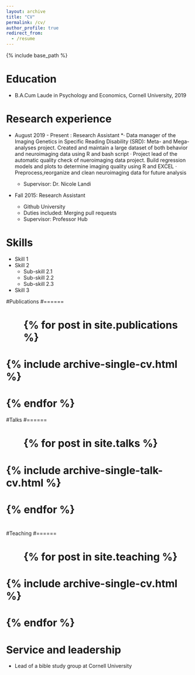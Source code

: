 ```yaml
---
layout: archive
title: "CV"
permalink: /cv/
author_profile: true
redirect_from:
  - /resume
---
```


{% include base_path %}

Education
======
* B.A.Cum Laude in Psychology and Economics, Cornell University, 2019


Research experience
======
* August 2019 - Present : Research Assistant
  *· Data manager of the Imaging Genetics in Specific Reading Disability (SRD): Meta- and Mega-analyses project. Created and maintain a large dataset of both   behavior and neuroimaging data using R and bash script
· Project lead of the automatic quality check of nueroimaging data project. Build regression models and plots to determine imaging quality using R and EXCEL
· Preprocess,reorganize and clean neuroimaging data for future analysis
  * Supervisor: Dr. Nicole Landi 

* Fall 2015: Research Assistant
  * Github University
  * Duties included: Merging pull requests
  * Supervisor: Professor Hub
  
Skills
======
* Skill 1
* Skill 2
  * Sub-skill 2.1
  * Sub-skill 2.2
  * Sub-skill 2.3
* Skill 3

#Publications
#======
#  <ul>{% for post in site.publications %}
#    {% include archive-single-cv.html %}
#  {% endfor %}</ul>
  
#Talks
#======
#  <ul>{% for post in site.talks %}
#    {% include archive-single-talk-cv.html %}
#  {% endfor %}</ul>
#  
#Teaching
#======
#  <ul>{% for post in site.teaching %}
#   {% include archive-single-cv.html %}
#  {% endfor %}</ul>
#  
Service and leadership
======
* Lead of a bible study group at Cornell University 
